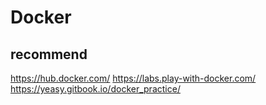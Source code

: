 # Docker

## recommend
https://hub.docker.com/
https://labs.play-with-docker.com/
https://yeasy.gitbook.io/docker_practice/